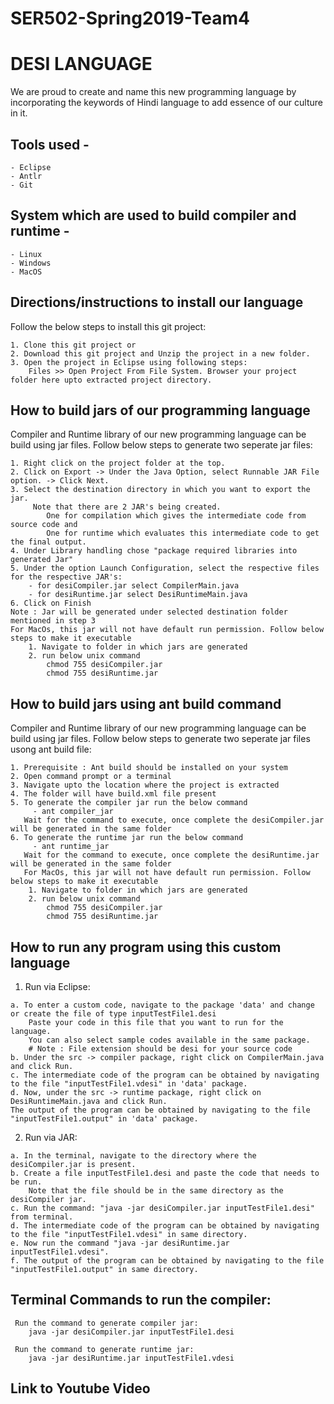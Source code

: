 # SER502-Spring2019-Team4

# DESI LANGUAGE

We are proud to create and name this new programming language by incorporating the keywords of Hindi language to add essence of our culture in it.  

## Tools used - 
    - Eclipse
    - Antlr
    - Git

## System which are used to build compiler and runtime -
    - Linux 
    - Windows 
    - MacOS

## Directions/instructions to install our language

  Follow the below steps to install this git project:
    
    1. Clone this git project or
    2. Download this git project and Unzip the project in a new folder.
    3. Open the project in Eclipse using following steps:
        Files >> Open Project From File System. Browser your project folder here upto extracted project directory.

## How to build jars of our programming language

  Compiler and Runtime library of our new programming language can be build using jar files.
  Follow below steps to generate two seperate jar files:
  
    1. Right click on the project folder at the top.
    2. Click on Export -> Under the Java Option, select Runnable JAR File option. -> Click Next.
    3. Select the destination directory in which you want to export the jar.
         Note that there are 2 JAR's being created. 
            One for compilation which gives the intermediate code from source code and 
            One for runtime which evaluates this intermediate code to get the final output.
    4. Under Library handling chose "package required libraries into generated Jar" 
    5. Under the option Launch Configuration, select the respective files for the respective JAR's:
        - for desiCompiler.jar select CompilerMain.java
        - for desiRuntime.jar select DesiRuntimeMain.java
    6. Click on Finish 
    Note : Jar will be generated under selected destination folder mentioned in step 3
    For MacOs, this jar will not have default run permission. Follow below steps to make it executable
        1. Navigate to folder in which jars are generated
        2. run below unix command 
            chmod 755 desiCompiler.jar
            chmod 755 desiRuntime.jar   
        
## How to build jars using ant build command

   Compiler and Runtime library of our new programming language can be build using jar files.
   Follow below steps to generate two seperate jar files usong ant build file:    
   
    1. Prerequisite : Ant build should be installed on your system
    2. Open command prompt or a terminal
    3. Navigate upto the location where the project is extracted
    4. The folder will have build.xml file present 
    5. To generate the compiler jar run the below command
         - ant compiler_jar
       Wait for the command to execute, once complete the desiCompiler.jar will be generated in the same folder
    6. To generate the runtime jar run the below command
         - ant runtime_jar
       Wait for the command to execute, once complete the desiRuntime.jar will be generated in the same folder
       For MacOs, this jar will not have default run permission. Follow below steps to make it executable
        1. Navigate to folder in which jars are generated
        2. run below unix command 
            chmod 755 desiCompiler.jar
            chmod 755 desiRuntime.jar

## How to run any program using this custom language

  1. Run via Eclipse:
  
    a. To enter a custom code, navigate to the package 'data' and change or create the file of type inputTestFile1.desi
        Paste your code in this file that you want to run for the language. 
        You can also select sample codes available in the same package.
        # Note : File extension should be desi for your source code
    b. Under the src -> compiler package, right click on CompilerMain.java and click Run.
    c. The intermediate code of the program can be obtained by navigating to the file "inputTestFile1.vdesi" in 'data' package.
    d. Now, under the src -> runtime package, right click on DesiRuntimeMain.java and click Run. 
    The output of the program can be obtained by navigating to the file "inputTestFile1.output" in 'data' package.
    
  2. Run via JAR:
  
    a. In the terminal, navigate to the directory where the desiCompiler.jar is present.
    b. Create a file inputTestFile1.desi and paste the code that needs to be run. 
        Note that the file should be in the same directory as the desiCompiler jar.
    c. Run the command: "java -jar desiCompiler.jar inputTestFile1.desi" from terminal.
    d. The intermediate code of the program can be obtained by navigating to the file "inputTestFile1.vdesi" in same directory.
    e. Now run the command "java -jar desiRuntime.jar inputTestFile1.vdesi".
    f. The output of the program can be obtained by navigating to the file "inputTestFile1.output" in same directory.
  
  
## Terminal Commands to run the compiler:
  
     Run the command to generate compiler jar: 
        java -jar desiCompiler.jar inputTestFile1.desi
     
     Run the command to generate runtime jar:
        java -jar desiRuntime.jar inputTestFile1.vdesi
     
 
## Link to Youtube Video

    
